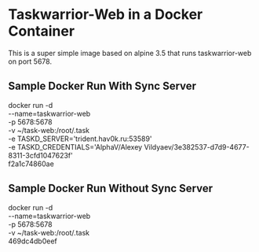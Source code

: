 # Taskwarrior-Web in a Docker Container

This is a super simple image based on alpine 3.5 that runs taskwarrior-web on port 5678.

## Sample Docker Run With Sync Server 

docker run -d \
  --name=taskwarrior-web \
  -p 5678:5678 \
  -v ~/task-web:/root/.task \
  -e TASKD_SERVER='trident.hav0k.ru:53589' \
  -e TASKD_CREDENTIALS='AlphaV/Alexey Vildyaev/3e382537-d7d9-4677-8311-3cfd1047623f' \
  f2a1c74860ae

## Sample Docker Run Without Sync Server 

docker run -d \
  --name=taskwarrior-web \
  -p 5678:5678 \
  -v ~/task-web:/root/.task \
  469dc4db0eef
